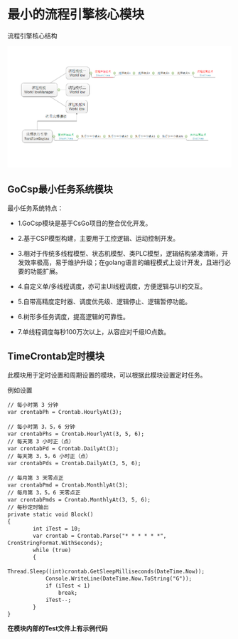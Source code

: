 # 最小的流程引擎核心模块

流程引擎核心结构


![](./流程示意图.png)

<H2>GoCsp最小任务系统模块</H2>

最小任务系统特点：

- 1.GoCsp模块是基于CsGo项目的整合优化开发。

- 2.基于CSP模型构建，主要用于工控逻辑、运动控制开发。

- 3.相对于传统多线程模型、状态机模型、类PLC模型，逻辑结构紧凑清晰，开发效率极高，易于维护升级；在golang语言的编程模式上设计开发，且进行必要的功能扩展。

- 4.自定义单/多线程调度，亦可主UI线程调度，方便逻辑与UI的交互。

- 5.自带高精度定时器、调度优先级、逻辑停止、逻辑暂停功能。

- 6.树形多任务调度，提高逻辑的可靠性。

- 7.单线程调度每秒100万次以上，从容应对千级IO点数。

<H2>TimeCrontab定时模块</H2>

此模块用于定时设置和周期设置的模块，可以根据此模块设置定时任务。

例如设置

    // 每小时第 3 分钟
    var crontabPh = Crontab.HourlyAt(3);

    // 每小时第 3，5，6 分钟
    var crontabPhs = Crontab.HourlyAt(3, 5, 6);
    // 每天第 3 小时正（点）
    var crontabPd = Crontab.DailyAt(3);
    // 每天第 3，5，6 小时正（点）
    var crontabPds = Crontab.DailyAt(3, 5, 6);

    // 每月第 3 天零点正
    var crontabPmd = Crontab.MonthlyAt(3);
    // 每月第 3，5，6 天零点正
    var crontabPmds = Crontab.MonthlyAt(3, 5, 6);
    // 每秒定时输出
    private static void Block()
    {
            int iTest = 10;
            var crontab = Crontab.Parse("* * * * * *", CronStringFormat.WithSeconds);
            while (true)
            {
                Thread.Sleep((int)crontab.GetSleepMilliseconds(DateTime.Now));
                Console.WriteLine(DateTime.Now.ToString("G"));
                if (iTest < 1)
                    break;
                iTest--;
            }
    }

**在模块内部的Test文件上有示例代码**